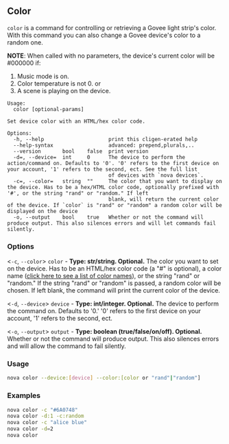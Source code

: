 ## Color

`color` is a command for controlling or retrieving a Govee light strip's color.
With this command you can also change a Govee device's color to a random one.

**NOTE**: When called with no parameters, the device's current color will be #000000 if:

  1. Music mode is on.
  2. Color temperature is not 0. or
  3. A scene is playing on the device.

```text
Usage:
  color [optional-params] 

Set device color with an HTML/hex color code.

Options:
  -h, --help                     print this cligen-erated help
  --help-syntax                  advanced: prepend,plurals,..
  --version       bool    false  print version
  -d=, --device=  int     0      The device to perform the action/command on. Defaults to '0'. '0' refers to the first device on your account, '1' refers to the second, ect. See the full list
                                 of devices with `nova devices`.
  -c=, --color=   string  ""     The color that you want to display on the device. Has to be a hex/HTML color code, optionally prefixed with '#', or the string "rand" or "random." If left
                                 blank, will return the current color of the device. If `color` is "rand" or "random" a random color will be displayed on the device
  -o, --output    bool    true   Whether or not the command will produce output. This also silences errors and will let commands fail silently.
```

### Options

<`-c`, `--color`> `color` - **Type: str/string. Optional.**
The color you want to set on the device. Has to be an HTML/hex color code (a "#" is optional), a color name ([click here to see a list of color names](https://www.w3schools.com/colors/colors_hex.asp)), or the string "rand" or "random."
If the string "rand" or "random" is passed, a random color will be chosen. If left blank, the command will print the current color of the device.

<`-d`, `--device`> `device` - **Type: int/integer. Optional.**
The device to perform the command on. Defaults to '0.' '0' refers to the first device on your account, '1' refers to the second, ect.

<`-o`, `--output`> `output` - **Type: boolean (true/false/on/off). Optional.**
Whether or not the command will produce output. This also silences errors and will allow the command to fail silently.

### Usage

```sh
nova color --device:[device] --color:[color or "rand"|"random"]
```

### Examples

```sh
nova color -c "#6A0748"
nova color -d:1 -c:random
nova color -c "alice blue" 
nova color -d=2
nova color 
```
